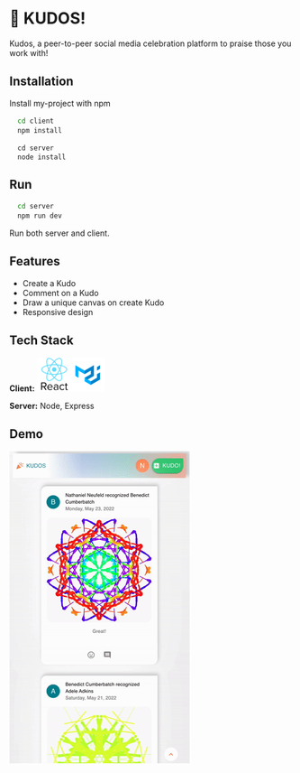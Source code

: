 # 🎉 KUDOS!

Kudos, a peer-to-peer social media celebration platform to praise those you work with!

## Installation

Install my-project with npm

```zsh
  cd client
  npm install
```

```node
  cd server
  node install
```

## Run

```zsh
  cd server
  npm run dev
```

Run both server and client.

## Features

- Create a Kudo
- Comment on a Kudo
- Draw a unique canvas on create Kudo
- Responsive design

## Tech Stack

**Client:** <img src="/README/tech-stack/react50.png"><img src="/README/tech-stack/mui60.png">

**Server:** Node, Express

## Demo

<img src="/README/kudos.gif" width="320">
